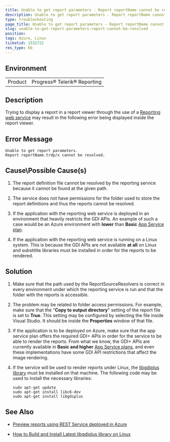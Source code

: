 ```yaml
---
title: Unable to get report parameters - Report reportName cannot be resolved
description: Unable to get report parameters - Report reportName cannot be resolved
type: troubleshooting
page_title: Unable to get report parameters - Report reportName cannot be resolved
slug: unable-to-get-report-parameters-report-cannot-be-resolved
position: 
tags: Azure, Linux
ticketid: 1532722
res_type: kb
---
```


## Environment
<table>
	<tbody>
		<tr>
			<td>Product</td>
			<td>Progress® Telerik® Reporting</td>
		</tr>
	</tbody>
</table>


## Description

Trying to display a report in a report viewer through the use of a [Reporting web service](../telerik-reporting-rest-conception) may result in the following error being displayed inside the report viewer.

## Error Message

```
Unable to get report parameters.
Report reportName.trdp/x cannot be resolved.
```

## Cause\Possible Cause(s)

1. The report definition file cannot be resolved by the reporting service because it cannot be found at the given path. 

2. The service does not have permissions for the folder used to store the report definitions and thus the reports cannot be resolved.

3. If the application with the reporting web service is deployed in an environment that heavily restricts the GDI APIs. An example of such a case would be an Azure environment with **lower** than **Basic** [App Service plan](https://azure.microsoft.com/en-us/pricing/details/app-service/windows/).

4. If the application with the reporting web service is running on a Linux system. This is because the GDI APIs are not available **at all** on Linux and substitite libraries must be installed in order for the reports to be rendered.  

## Solution

1. Make sure that the path used by the ReportSourceResolvers is correct in every environment under which the reporting service is run and that the folder with the reports is accessible.

2. The problem may be related to folder access permissions. For example, make sure that the "**Copy to output directory**" setting of the report file is set to **True**. This setting may be configured by selecting the file inside Visual Studio. It should be inside the **Properties** window of that file.

3. If the application is to be deployed on Azure, make sure that the app service plan offers the required GDI+ APIs in order for the service to be able to render the reports. From what we know, the GDI+ APIs are currently available in **Basic and higher** [App Service plans](https://azure.microsoft.com/en-us/pricing/details/app-service/windows/), and even these implementations have some GDI API restrictions that affect the image rendering.

4. If the service will be used to render reports under Linux, the [libgdiplus library](https://www.mono-project.com/docs/gui/libgdiplus/) must be installed on that machine. The following code may be used to install the necessary libraries:

   ```
   sudo apt-get update
   sudo apt-get install libc6-dev
   sudo apt-get install libgdiplus
   ```

## See Also
- [Preview reports using REST Service deployed in Azure](./preview-reports-using-rest-service-deployed-in-azure)

- [How to Build and Install Latest libgdiplus library on Linux](./how-to-build-and-install-libgdiplus-linux)
